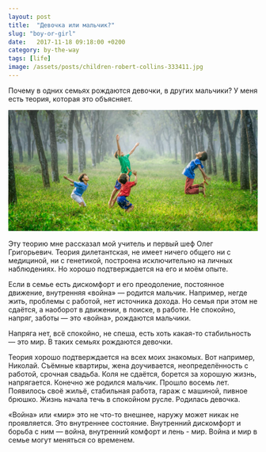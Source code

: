 ```yaml
---
layout: post
title:  "Девочка или мальчик?"
slug: "boy-or-girl"
date:   2017-11-18 09:18:00 +0200
category: by-the-way
tags: [life]
image: /assets/posts/children-robert-collins-333411.jpg 
---
```


Почему в одних семьях рождаются девочки, в других мальчики? У меня есть теория, которая это объясняет.

![Photo by Robert Collins on Unsplash](assets/posts/children-robert-collins-333411.jpg)


Эту теорию мне рассказал мой учитель и первый шеф Олег Григорьевич. Теория дилетантская, не имеет ничего общего ни с медициной, ни с генетикой, построена исключительно на личных наблюдениях. Но хорошо подтверждается на его и моём опыте.

Если в семье есть дискомфорт и его преодоление, постоянное движение, внутренняя «война» — родится мальчик. Например, негде жить, проблемы с работой, нет источника дохода. Но семья при этом не сдаётся, а наоборот в движении, в поиске, в работе. Не спокойно, напряг, заботы — это «война», рождаются мальчики.

Напряга нет, всё спокойно, не спеша, есть хоть какая-то стабильность — это мир. В таких семьях рождаются девочки.

Теория хорошо подтверждается на всех моих знакомых. Вот например, Николай. Съёмные квартиры, жена доучивается, неопределённость с работой, срочная свадьба. Коля не сдаётся, борется за хорошую жизнь, напрягается. Конечно же родился мальчик. Прошло восемь лет. Появилось своё жильё, стабильная работа, гараж с машиной, пивное брюшко. Жизнь начала течь в спокойном русле. Родилась девочка.

«Война» или «мир» это не что-то внешнее, наружу может никак не проявляется. Это внутреннее состояние. Внутренний дискомфорт и борьба с ним — война, внутренний комфорт и лень - мир. Война и мир в семье могут меняться со временем.
